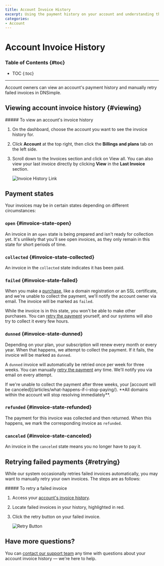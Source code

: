 ```yaml
---
title: Account Invoice History
excerpt: Using the payment history on your account and understanding the states of the listed invoices.
categories:
- Account
---
```


# Account Invoice History

### Table of Contents {#toc}

* TOC
{:toc}

---

Account owners can view an account's payment history and manually retry failed invoices in DNSimple.

## Viewing account invoice history {#viewing}

<div class="section-steps" markdown="1">
##### To view an account's invoice history

1. On the dashboard, choose the account you want to see the invoice history for.

1. Click **Account** at the top right, then click the **Billings and plans** tab on the left side. 

1. Scroll down to the <label>Invoices</label> section and click on <label>View all</label>. You can also view your last invoice directly by clicking **View** in the **Last Invoice** section.

    ![Invoice History Link](/files/account-billing-view-invoice-history-link.png)
</div>

## Payment states

Your invoices may be in certain states depending on different circumstances:

### `open` {#invoice-state-open}

An invoice in an `open` state is being prepared and isn't ready for collection yet. It's unlikely that you'll see open invoices, as they only remain in this state for short periods of time.

### `collected` {#invoice-state-collected}

An invoice in the `collected` state indicates it has been paid.

### `failed` {#invoice-state-failed}

When you make a [purchase](/articles/understanding-invoice/#purchases), like a domain registration or an SSL certificate, and we're unable to collect the payment, we'll notify the account owner via email. The invoice will be marked as `failed`.

While the invoice is in this state, you won't be able to make other purchases. You can [retry the payment](#retrying) yourself, and our systems will also try to collect it every few hours.

### `dunned` {#invoice-state-dunned}

Depending on your plan, your subscription will renew every month or every year. When that happens, we attempt to collect the payment. If it fails, the invoice will be marked as `dunned`.

A `dunned` invoice will automatically be retried once per week for three weeks. You can manually [retry the payment](#retrying) any time. We'll notify you via email on every attempt.

<warning>
If we're unable to collect the payment after three weeks, your [account will be canceled](/articles/what-happens-if-i-stop-paying/). **All domains within the account will stop resolving immediately**. 
</warning>

### `refunded` {#invoice-state-refunded}

The payment for this invoice was collected and then returned. When this happens, we mark the corresponding invoice as `refunded`.

### `canceled` {#invoice-state-canceled}

An invoice in the `canceled` state means you no longer have to pay it.

## Retrying failed payments {#retrying}

While our system occasionally retries failed invoices automatically, you may want to manually retry your own invoices. The steps are as follows:

<div class="section-steps" markdown="1">
##### To retry a failed invoice

1. Access your [account's invoice history](#viewing).
1. Locate failed invoices in your history, highlighted in red.
1. Click the retry button on your failed invoice.

    ![Retry Button](/files/account-billing-retry-button.png)
</div>

## Have more questions? 

You can [contact our support team](https://dnsimple.com/feedback) any time with questions about your account invoice history — we're here to help. 
